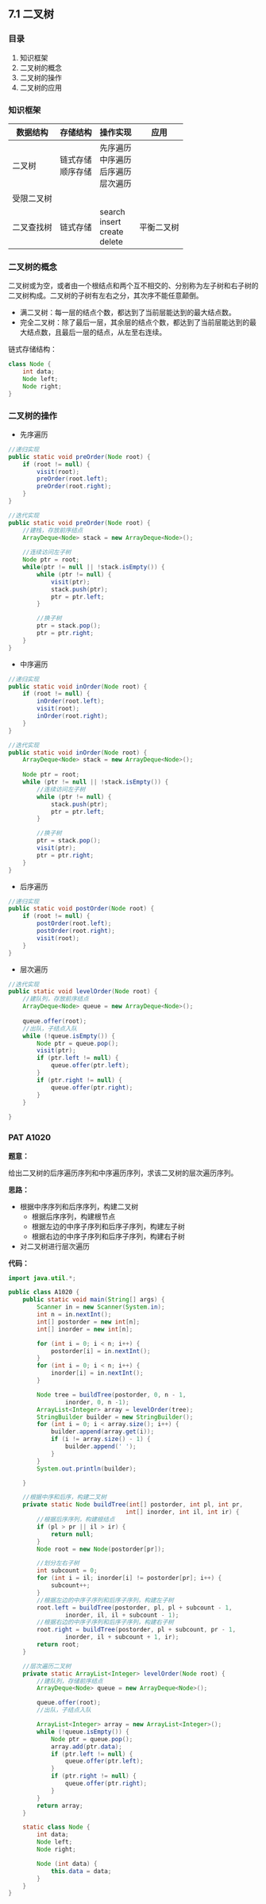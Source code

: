 ## 7.1 二叉树

### 目录

1. 知识框架
2. 二叉树的概念
3. 二叉树的操作
4. 二叉树的应用



### 知识框架

| 数据结构   | 存储结构               | 操作实现                                           | 应用       |
| ---------- | ---------------------- | -------------------------------------------------- | ---------- |
| 二叉树     | 链式存储<br />顺序存储 | 先序遍历<br />中序遍历<br />后序遍历<br />层次遍历 |            |
| 受限二叉树 |                        |                                                    |            |
| 二叉查找树 | 链式存储               | search<br />insert<br />create<br />delete         | 平衡二叉树 |



### 二叉树的概念

二叉树或为空，或者由一个根结点和两个互不相交的、分别称为左子树和右子树的二叉树构成。二叉树的子树有左右之分，其次序不能任意颠倒。

* 满二叉树：每一层的结点个数，都达到了当前层能达到的最大结点数。
* 完全二叉树：除了最后一层，其余层的结点个数，都达到了当前层能达到的最大结点数，且最后一层的结点，从左至右连续。

链式存储结构：

```java
class Node {
    int data;
    Node left;
    Node right;
}
```



### 二叉树的操作

* 先序遍历

```java
//递归实现
public static void preOrder(Node root) {
    if (root != null) {
        visit(root);
        preOrder(root.left);
        preOrder(root.right);
    }
}

//迭代实现
public static void preOrder(Node root) {
    //建栈，存放前序结点
    ArrayDeque<Node> stack = new ArrayDeque<Node>();
    
    //连续访问左子树
    Node ptr = root;
    while(ptr != null || !stack.isEmpty()) {
        while (ptr != null) {
            visit(ptr);
            stack.push(ptr);
            ptr = ptr.left;
        }

        //换子树
        ptr = stack.pop();
        ptr = ptr.right;
    }
}
```



* 中序遍历

```java
//递归实现
public static void inOrder(Node root) {
    if (root != null) {
        inOrder(root.left);
        visit(root);
        inOrder(root.right);
    }
}

//迭代实现
public static void inOrder(Node root) {
    ArrayDeque<Node> stack = new ArrayDeque<Node>();
    
    Node ptr = root;
    while (ptr != null || !stack.isEmpty()) {
        //连续访问左子树
        while (ptr != null) {
            stack.push(ptr);
            ptr = ptr.left;
        }

        //换子树
        ptr = stack.pop();
        visit(ptr);
        ptr = ptr.right;
    }
}
```



* 后序遍历

```java
//递归实现
public static void postOrder(Node root) {
    if (root != null) {
        postOrder(root.left);
        postOrder(root.right);
        visit(root);
    }
}
```



* 层次遍历

```java
//迭代实现
public static void levelOrder(Node root) {
    //建队列，存放前序结点
    ArrayDeque<Node> queue = new ArrayDeque<Node>();
    
    queue.offer(root);
    //出队，子结点入队
    while (!queue.isEmpty()) {
        Node ptr = queue.pop();
        visit(ptr);
        if (ptr.left != null) {
            queue.offer(ptr.left);
        }
        if (ptr.right != null) {
	        queue.offer(ptr.right);
        }
    }
    
}
```



### PAT A1020

**题意：**

给出二叉树的后序遍历序列和中序遍历序列，求该二叉树的层次遍历序列。

**思路：**

* 根据中序序列和后序序列，构建二叉树
  * 根据后序序列，构建根节点
  * 根据左边的中序子序列和后序子序列，构建左子树
  * 根据右边的中序子序列和后序子序列，构建右子树
* 对二叉树进行层次遍历

**代码：**

```java
import java.util.*;

public class A1020 {
    public static void main(String[] args) {
        Scanner in = new Scanner(System.in);
        int n = in.nextInt();
        int[] postorder = new int[n];
        int[] inorder = new int[n];

        for (int i = 0; i < n; i++) {
            postorder[i] = in.nextInt();
        }
        for (int i = 0; i < n; i++) {
            inorder[i] = in.nextInt();
        }

        Node tree = buildTree(postorder, 0, n - 1,
                inorder, 0, n -1);
        ArrayList<Integer> array = levelOrder(tree);
        StringBuilder builder = new StringBuilder();
        for (int i = 0; i < array.size(); i++) {
            builder.append(array.get(i));
            if (i != array.size() - 1) {
                builder.append(' ');
            }
        }
        System.out.println(builder);

    }

    //根据中序和后序，构建二叉树
    private static Node buildTree(int[] postorder, int pl, int pr,
                                 int[] inorder, int il, int ir) {
        //根据后序序列，构建根结点
        if (pl > pr || il > ir) {
            return null;
        }
        Node root = new Node(postorder[pr]);

        //划分左右子树
        int subcount = 0;
        for (int i = il; inorder[i] != postorder[pr]; i++) {
            subcount++;
        }
        //根据左边的中序子序列和后序子序列，构建左子树
        root.left = buildTree(postorder, pl, pl + subcount - 1,
                inorder, il, il + subcount - 1);
        //根据右边的中序子序列和后序子序列，构建右子树
        root.right = buildTree(postorder, pl + subcount, pr - 1,
                inorder, il + subcount + 1, ir);
        return root;
    }

    //层次遍历二叉树
    private static ArrayList<Integer> levelOrder(Node root) {
        //建队列，存储前序结点
        ArrayDeque<Node> queue = new ArrayDeque<Node>();

        queue.offer(root);
        //出队，子结点入队

        ArrayList<Integer> array = new ArrayList<Integer>();
        while (!queue.isEmpty()) {
            Node ptr = queue.pop();
            array.add(ptr.data);
            if (ptr.left != null) {
                queue.offer(ptr.left);
            }
            if (ptr.right != null) {
                queue.offer(ptr.right);
            }
        }
        return array;
    }

    static class Node {
        int data;
        Node left;
        Node right;

        Node (int data) {
            this.data = data;
        }
    }
}

```

